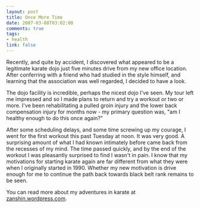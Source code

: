 ```yaml
--- 
layout: post
title: Once More Time
date: 2007-03-08T03:02:00
comments: true
tags:
- health
link: false
---
```

Recently, and quite by accident, I discovered what appeared to be a legitimate karate dojo just five minutes drive from my new office location. After conferring with a friend who had studied in the style himself, and learning that the association was well regarded, I decided to have a look.

The dojo facility is incredible, perhaps the nicest dojo I've seen. My tour left me impressed and so I made plans to return and try a workout or two or more. I've been rehabilitating a pulled groin injury and the lower back compensation injury for months now - my primary question was, "am I healthy enough to do this once again?"

After some scheduling delays, and some time screwing up my courage, I went for the first workout this past Tuesday at noon. It was very good. A surprising amount of what I had known intimately before came back from the recesses of my mind. The time passed quickly, and by the end of the workout I was pleasantly surprised to find I wasn't in pain. I know that my motivations for starting karate again are far different from what they were when I originally started in 1990. Whether my new motivation is drive enough for me to continue the path back towards black belt rank remains to be seen.

You can read more about my adventures in karate at <a href="http://zanshin.wordpress.com" title="zanshin.wordpress.com">zanshin.wordpress.com</a>.
